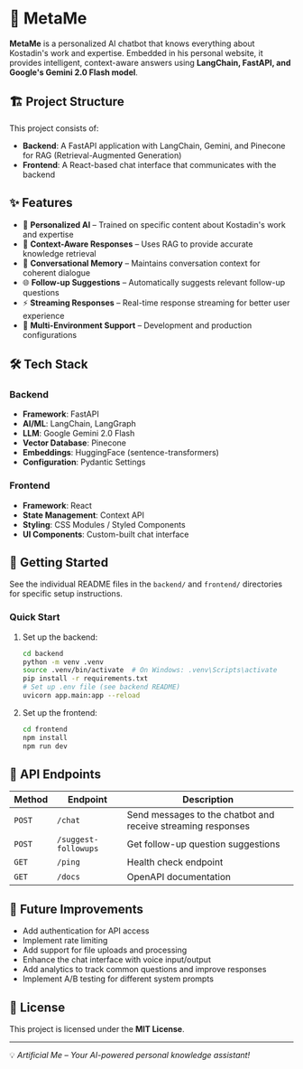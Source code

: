 # 🚀 MetaMe
**MetaMe** is a personalized AI chatbot that knows everything about Kostadin's work and expertise. Embedded in his personal website, it provides intelligent, context-aware answers using **LangChain, FastAPI, and Google's Gemini 2.0 Flash model**.

## 🏗️ Project Structure

This project consists of:

- **Backend**: A FastAPI application with LangChain, Gemini, and Pinecone for RAG (Retrieval-Augmented Generation)
- **Frontend**: A React-based chat interface that communicates with the backend

## ✨ Features

- 🤖 **Personalized AI** – Trained on specific content about Kostadin's work and expertise
- 🧠 **Context-Aware Responses** – Uses RAG to provide accurate knowledge retrieval
- 💬 **Conversational Memory** – Maintains conversation context for coherent dialogue
- 🌐 **Follow-up Suggestions** – Automatically suggests relevant follow-up questions
- ⚡ **Streaming Responses** – Real-time response streaming for better user experience
- 🔄 **Multi-Environment Support** – Development and production configurations

## 🛠 Tech Stack

### Backend
- **Framework**: FastAPI
- **AI/ML**: LangChain, LangGraph
- **LLM**: Google Gemini 2.0 Flash
- **Vector Database**: Pinecone
- **Embeddings**: HuggingFace (sentence-transformers)
- **Configuration**: Pydantic Settings

### Frontend
- **Framework**: React
- **State Management**: Context API
- **Styling**: CSS Modules / Styled Components
- **UI Components**: Custom-built chat interface

## 🚀 Getting Started

See the individual README files in the `backend/` and `frontend/` directories for specific setup instructions.

### Quick Start

1. Set up the backend:
   ```bash
   cd backend
   python -m venv .venv
   source .venv/bin/activate  # On Windows: .venv\Scripts\activate
   pip install -r requirements.txt
   # Set up .env file (see backend README)
   uvicorn app.main:app --reload
   ```

2. Set up the frontend:
   ```bash
   cd frontend
   npm install
   npm run dev
   ```

## 📌 API Endpoints

| Method | Endpoint | Description |
|--------|----------|-------------|
| `POST` | `/chat` | Send messages to the chatbot and receive streaming responses |
| `POST` | `/suggest-followups` | Get follow-up question suggestions |
| `GET`  | `/ping` | Health check endpoint |
| `GET`  | `/docs` | OpenAPI documentation |

## 🧪 Future Improvements

- Add authentication for API access
- Implement rate limiting
- Add support for file uploads and processing
- Enhance the chat interface with voice input/output
- Add analytics to track common questions and improve responses
- Implement A/B testing for different system prompts

## 📖 License

This project is licensed under the **MIT License**.

---
💡 *Artificial Me – Your AI-powered personal knowledge assistant!*
